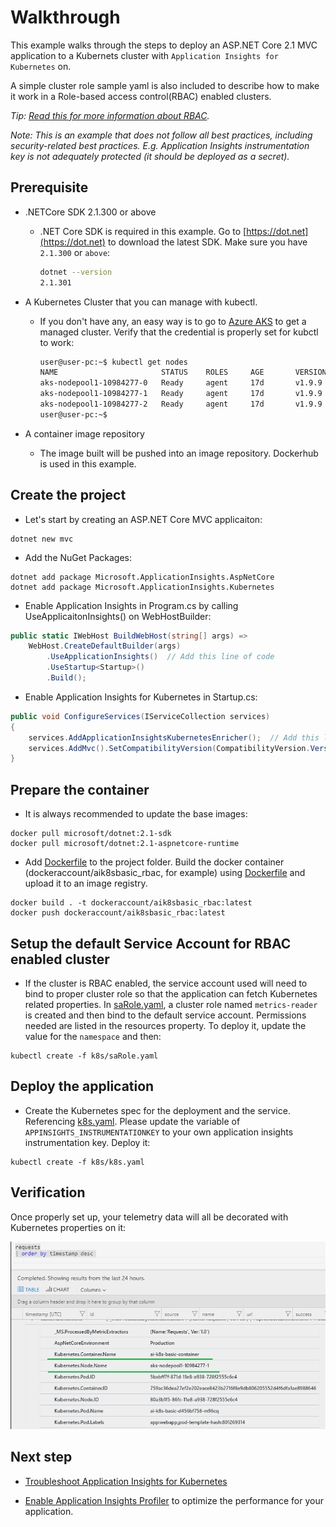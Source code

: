 # Walkthrough
This example walks through the steps to deploy an ASP.NET Core 2.1 MVC application to a Kubernets cluster with `Application Insights for Kubernetes` on.

A simple cluster role sample yaml is also included to describe how to make it work in a Role-based access control(RBAC) enabled clusters.

_Tip: [Read this for more information about RBAC](https://kubernetes.io/docs/reference/access-authn-authz/rbac/)._

_Note: This is an example that does not follow all best practices, including security-related best practices. E.g. Application Insights instrumentation key is not adequately protected (it should be deployed as a secret)._

## Prerequisite
* .NETCore SDK 2.1.300 or above

  * .NET Core SDK is required in this example. Go to [https://dot.net](https://dot.net) to download the latest SDK. Make sure you have `2.1.300` or `above`:
    ```bash
    dotnet --version
    2.1.301
    ```
* A Kubernetes Cluster that you can manage with kubectl.
  * If you don't have any, an easy way is to go to [Azure AKS](https://docs.microsoft.com/en-us/azure/aks/) to get a managed cluster. Verify that the credential is properly set for kubctl to work:
    ```bash
    user@user-pc:~$ kubectl get nodes
    NAME                       STATUS    ROLES     AGE       VERSION
    aks-nodepool1-10984277-0   Ready     agent     17d       v1.9.9
    aks-nodepool1-10984277-1   Ready     agent     17d       v1.9.9
    aks-nodepool1-10984277-2   Ready     agent     17d       v1.9.9
    user@user-pc:~$
    ```
* A container image repository
  * The image built will be pushed into an image repository. Dockerhub is used in this example.

## Create the project
* Let's start by creating an ASP.NET Core MVC applicaiton:
```
dotnet new mvc
```
* Add the NuGet Packages:
```
dotnet add package Microsoft.ApplicationInsights.AspNetCore
dotnet add package Microsoft.ApplicationInsights.Kubernetes
```

* Enable Application Insights in Program.cs by calling UseApplicaitonInsights() on WebHostBuilder:
```csharp
public static IWebHost BuildWebHost(string[] args) =>
    WebHost.CreateDefaultBuilder(args)
        .UseApplicationInsights()  // Add this line of code
        .UseStartup<Startup>()
        .Build();
```
* Enable Application Insights for Kubernetes in Startup.cs:
```csharp
public void ConfigureServices(IServiceCollection services)
{
    services.AddApplicationInsightsKubernetesEnricher();  // Add this line of code
    services.AddMvc().SetCompatibilityVersion(CompatibilityVersion.Version_2_1);
}
```

## Prepare the container
* It is always recommended to update the base images:
```
docker pull microsoft/dotnet:2.1-sdk
docker pull microsoft/dotnet:2.1-aspnetcore-runtime
```
* Add [Dockerfile](app/Dockerfile) to the project folder. Build the docker container (dockeraccount/aik8sbasic_rbac, for example) using [Dockerfile](app/Dockerfile) and upload it to an image registry.
```
docker build . -t dockeraccount/aik8sbasic_rbac:latest
docker push dockeraccount/aik8sbasic_rbac:latest
```
## Setup the default Service Account for RBAC enabled cluster
* If the cluster is RBAC enabled, the service account used will need to bind to proper cluster role so that the application can fetch Kubernetes related properties.
In [saRole.yaml](k8s/saRole.yaml), a cluster role named `metrics-reader` is created and then bind to the default service account. Permissions needed are listed in the resources property. To deploy it, update the value for the `namespace` and then:
```
kubectl create -f k8s/saRole.yaml
```

## Deploy the application
*  Create the Kubernetes spec for the deployment and the service. Referencing [k8s.yaml](k8s/k8s.yaml). Please update the variable of `APPINSIGHTS_INSTRUMENTATIONKEY` to your own application insights instrumentation key.
Deploy it:
```
kubectl create -f k8s/k8s.yaml
```

## Verification
Once properly set up, your telemetry data will all be decorated with Kubernetes properties on it:

<img src="media/Result.png" width="779px" />

## Next step
* [Troubleshoot Application Insights for Kubernetes](https://github.com/Microsoft/ApplicationInsights-Kubernetes/wiki/%5BAdvanced%5D-How-to-enable-self-diagnostics-for-ApplicationInsights.Kubernetes)

* [Enable Application Insights Profiler](https://github.com/Microsoft/ApplicationInsights-Profiler-AspNetCore) to optimize the performance for your application.